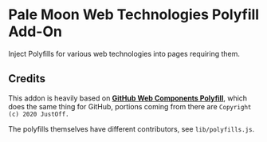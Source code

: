 # Pale Moon Web Technologies Polyfill Add-On

Inject Polyfills for various web technologies into pages requiring them.

## Credits

This addon is heavily based on [**GitHub Web Components Polyfill**](https://github.com/JustOff/github-wc-polyfill), which does the same thing for GitHub, portions coming from there are `Copyright (c) 2020 JustOff.`

The polyfills themselves have different contributors, see `lib/polyfills.js`.